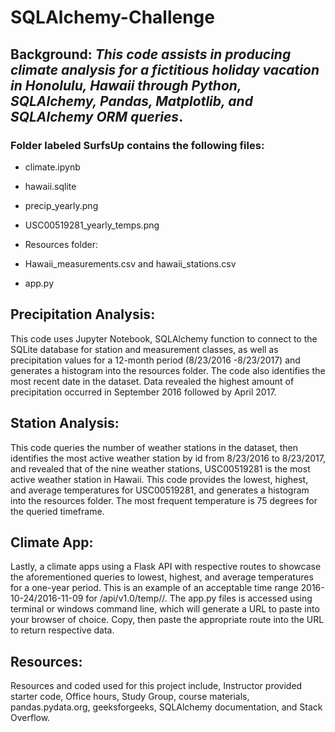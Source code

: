 # SQLAlchemy-Challenge 

## ​**Background**:  *This code assists in producing climate analysis for a fictitious holiday vacation in Honolulu, Hawaii through Python, SQLAlchemy, Pandas, Matplotlib, and SQLAlchemy ORM queries​*. 

### ​**Folder** labeled SurfsUp contains the following files: 

* climate.ipynb 

* hawaii.sqlite

* precip_yearly.png 

* USC00519281_yearly_temps.png 
   
* Resources folder: 

* Hawaii_measurements.csv and hawaii_stations.csv  

* app.py 

## ​**Precipitation Analysis**: 

This code uses Jupyter Notebook, SQLAlchemy function to connect to the SQLite database for station and measurement classes, as well as precipitation values for a 12-month period (8/23/2016 -8/23/2017) and generates a histogram into the resources folder. The code also identifies the most recent date in the dataset.  Data revealed the highest amount of precipitation occurred in September 2016 followed by April 2017. 

## ​**Station Analysis**:

This code queries the number of weather stations in the dataset, then identifies the most active weather station by id from 8/23/2016 to 8/23/2017, and revealed that of the nine weather stations, USC00519281 is the most active weather station in Hawaii.  This code provides the lowest, highest, and average temperatures for USC00519281, and generates a histogram into the resources folder.   The most frequent temperature is 75 degrees for the queried timeframe.  



## ​**Climate App**: 

Lastly, a climate apps using a Flask API with respective routes to showcase the aforementioned queries to lowest, highest, and average temperatures for a one-year period.  This is an example of an acceptable time range 2016-10-24/2016-11-09 for /api/v1.0/temp/<start>/<end>. The app.py files is accessed using terminal or windows command line, which will generate a URL to paste into your browser of choice. Copy, then paste the appropriate route into the URL to return respective data.



## ​**Resources**: 

Resources and coded used for this project include, Instructor provided starter code, Office hours, Study Group, course materials, pandas.pydata.org, geeksforgeeks, SQLAlchemy documentation, and Stack Overflow.
